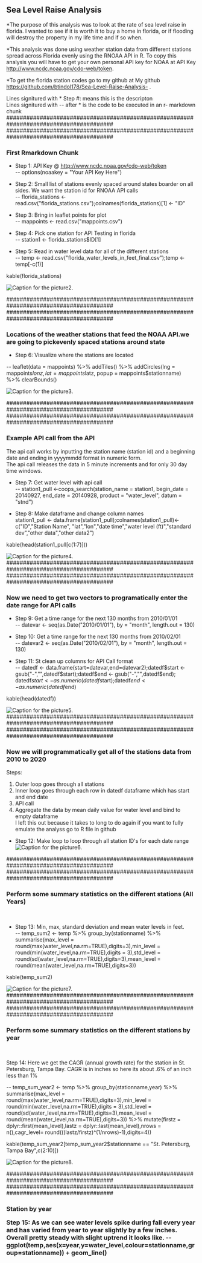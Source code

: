 
## Sea Level Raise Analysis

*The purpose of this analysis was to look at the rate of sea level raise in florida. 
I wanted to see if it is worth it to buy a home in florida, or if flooding will destroy the property in my life time and if so when. 

*This analysis was done using weather station data from different stations spread across Florida evenly using the RNOAA API in R. 
To copy this analysis you will have to get your own personal API key for NOAA at API Key http://www.ncdc.noaa.gov/cdo-web/token. 

*To get the florida station codes go to my github at My github https://github.com/btindol178/Sea-Level-Raise-Analysis- .

Lines signitured with * Step #: means this is the descripton <br> 
Lines signitured with -- after * is the code to be executed in an r- markdown chunk
########################################################################################
########################################################################################
<h3> First Rmarkdown Chunk </h3>

* Step 1: API Key @  http://www.ncdc.noaa.gov/cdo-web/token <br>
-- options(noaakey = "Your API Key Here") <br> 

* Step 2: Small list of stations evenly spaced around states boarder on all sides. We want the station id for RNOAA API calls  <br>
-- florida_stations <- read.csv("florida_stations.csv");colnames(florida_stations)[1] <- "ID" <br>

* Step 3: Bring in leaflet points for plot <br>
-- mappoints <- read.csv("mappoints.csv") <br>

* Step 4: Pick one station for API Testing in florida <br>
-- station1 <- florida_stations$ID[1] <br>

* Step 5: Read in water level data for all of the different stations <br>
-- temp <- read.csv("florida_water_levels_in_feet_final.csv");temp <- temp[-c(1)] <br>

kable(florida_stations) <br> 


![Caption for the picture2.](https://raw.githubusercontent.com/btindol178/Sea-Level-Raise-Analysis-/main/station_ids.JPG)

########################################################################################
########################################################################################
<h3> Locations of the weather stations that feed the NOAA API.we are going to pickevenly spaced stations around state </h3>

* Step 6: Visualize where the stations are located <br>

-- leaflet(data = mappoints) %>%
  addTiles() %>%
  addCircles(lng = mappoints$lonz,
             lat = mappoints$latz,
             popup = mappoints$stationname) %>%
  clearBounds()
  
![Caption for the picture3.](https://raw.githubusercontent.com/btindol178/Sea-Level-Raise-Analysis-/main/leaflet_station_location.JPG)

########################################################################################
########################################################################################
<h3> Example API call from the API </h3>

The api call works by inputting the station name (station id) and a beginning date and ending in yyyymmdd format in numeric form.<br>
The api call releases the data in 5 minute increments and for only 30 day time windows.<br>


* Step 7: Get water level with api call <br>
 -- station1_pull <-coops_search(station_name = station1, begin_date = 20140927,
             end_date = 20140928, product = "water_level", datum = "stnd")
             
* Step 8: Make dataframe and change column names <br> 
station1_pull <- data.frame(station1_pull);colnames(station1_pull)<- c("ID","Station Name", "lat","lon","date time","water level (ft)","standard dev","other data","other data2")

kable(head(station1_pull[c(1:7)]))<br> 

![Caption for the picture4.](https://raw.githubusercontent.com/btindol178/Sea-Level-Raise-Analysis-/main/api_dataframe_call.JPG)
########################################################################################
########################################################################################
<h3> Now we need to get two vectors to programatically enter the date range for API calls</h3>

* Step 9: Get a time range for the next 130 months from 2010/01/01 <br> 
-- datevar <- seq(as.Date("2010/01/01"), by = "month", length.out = 130) <br> 

* Step 10: Get a time range for the next 130 months from 2010/02/01 <br> 
-- datevar2 <- seq(as.Date("2010/02/01"), by = "month", length.out = 130)<br> 

* Step 11: St clean up columns for API Call format <br> 
-- datedf <- data.frame(start=datevar,end=datevar2);datedf$start <- gsub("-","",datedf$start);datedf$end <- gsub("-","",datedf$end);<br>
datedf$start <- as.numeric(datedf$start);datedf$end <- as.numeric(datedf$end)<br> 

kable(head(datedf))<br> 


![Caption for the picture5.](https://raw.githubusercontent.com/btindol178/Sea-Level-Raise-Analysis-/main/start_end_dates.JPG)
########################################################################################
########################################################################################
<h3> Now we will programmatically get all of the stations data from 2010 to 2020 </h3>

Steps:<br> 
1) Outer loop goes through all stations<br> 
2) Inner loop goes through each row in datedf dataframe which has start and end date<br> 
3) API call <br> 
4) Aggregate the data by mean daily value for water level and bind to empty dataframe<br> 
I left this out because it takes to long to do again if you want to fully emulate the analyss go to R file in github<br> 

* Step 12: Make loop to loop through all station ID's for each date range <br> 
![Caption for the picture6.](https://raw.githubusercontent.com/btindol178/Sea-Level-Raise-Analysis-/main/loop.JPG)

########################################################################################
########################################################################################
<h3> Perform some summary statistics on the different stations (All Years)</h3> <br> 

* Step 13: Min, max, standard deviation and mean water levels in feet.<br> 
-- temp_sum2 <- temp %>%
  group_by(stationname) %>%
  summarise(max_level = round(max(water_level,na.rm=TRUE),digits=3),min_level = round(min(water_level,na.rm=TRUE),digits = 3),std_level = round(sd(water_level,na.rm=TRUE),digits=3),mean_level = round(mean(water_level,na.rm=TRUE),digits=3))

kable(temp_sum2)

![Caption for the picture7.](https://raw.githubusercontent.com/btindol178/Sea-Level-Raise-Analysis-/main/summarystats1.JPG)
########################################################################################
########################################################################################
<h3> Perform some summary statistics on the different stations by year </h3> <br>

Step 14: Here we get the CAGR (annual growth rate) for the station in St. Petersburg, Tampa Bay. CAGR is in inches so here its about .6% of an inch less than 1% <br>

-- temp_sum_year2 <- temp %>%
  group_by(stationname,year) %>%
  summarise(max_level = round(max(water_level,na.rm=TRUE),digits=3),min_level = round(min(water_level,na.rm=TRUE),digits = 3),std_level = round(sd(water_level,na.rm=TRUE),digits=3),mean_level = round(mean(water_level,na.rm=TRUE),digits=3)) %>%
  mutate(firstz = dplyr::first(mean_level),lastz = dplyr::last(mean_level),nrows = n(),cagr_level= round(((lastz/firstz)^(1/nrows)-1),digits=4))<br>

kable(temp_sum_year2[temp_sum_year2$stationname == "St. Petersburg, Tampa Bay",c(2:10)])<br>

![Caption for the picture8.](https://raw.githubusercontent.com/btindol178/Sea-Level-Raise-Analysis-/main/cagr_level1.JPG)

########################################################################################
########################################################################################

<h3> Station by year 
  
Step 15: As we can see water levels spike during fall every year and has varied from year to year slightly by a few inches. Overall pretty steady with slight uptrend it looks like.
-- ggplot(temp,aes(x=year,y=water_level,colour=stationname,group=stationname)) + geom_line()
